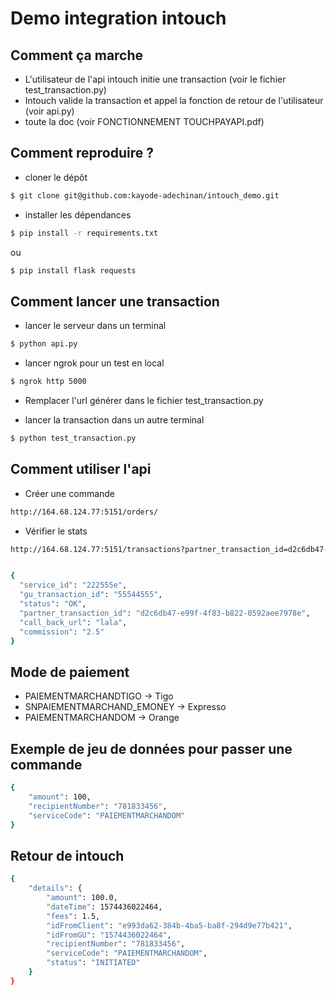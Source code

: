# Demo integration intouch



## Comment ça marche

* L'utilisateur de l'api intouch initie une transaction (voir le fichier test_transaction.py)
* Intouch valide la transaction et appel la fonction de retour de l'utilisateur (voir api.py)
* toute la doc (voir FONCTIONNEMENT TOUCHPAYAPI.pdf)

## Comment reproduire ?

* cloner le dépôt

```bash
$ git clone git@github.com:kayode-adechinan/intouch_demo.git
```

* installer les dépendances

```bash
$ pip install -r requirements.txt
```

ou

```bash
$ pip install flask requests
```

## Comment lancer une transaction

* lancer le serveur dans un terminal

```bash
$ python api.py
```

* lancer ngrok pour un test en local

```bash
$ ngrok http 5000
```

* Remplacer l'url générer dans le fichier test_transaction.py

* lancer la transaction dans un autre terminal

```bash
$ python test_transaction.py
```

## Comment utiliser l'api

* Créer une commande
```bash
http://164.68.124.77:5151/orders/
```

* Vérifier le stats
```bash
http://164.68.124.77:5151/transactions?partner_transaction_id=d2c6db47-e99f-4f83-b822-0592aee7978e


{
  "service_id": "222555e",
  "gu_transaction_id": "55544555",
  "status": "OK",
  "partner_transaction_id": "d2c6db47-e99f-4f83-b822-0592aee7978e",
  "call_back_url": "lala",
  "commission": "2.5"
}


```


## Mode de paiement

* PAIEMENTMARCHANDTIGO -> Tigo
* SNPAIEMENTMARCHAND_EMONEY -> Expresso 
* PAIEMENTMARCHANDOM -> Orange

## Exemple de jeu de données pour passer une commande

```bash
{
    "amount": 100,
    "recipientNumber": "781833456",
    "serviceCode": "PAIEMENTMARCHANDOM"  
}
```

## Retour de intouch

```bash
{
    "details": {
        "amount": 100.0,
        "dateTime": 1574436022464,
        "fees": 1.5,
        "idFromClient": "e993da62-384b-4ba5-ba8f-294d9e77b421",
        "idFromGU": "1574436022464",
        "recipientNumber": "781833456",
        "serviceCode": "PAIEMENTMARCHANDOM",
        "status": "INITIATED"
    }
}
```